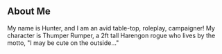 ## About Me

My name is Hunter, and I am an avid table-top, roleplay, campaigner! My character is Thumper Rumper, a 2ft tall Harengon rogue who lives by the motto, "I may be cute on the outside..."


